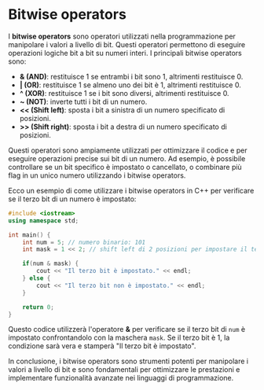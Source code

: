 # Bitwise operators

I **bitwise operators** sono operatori utilizzati nella programmazione per manipolare i valori a livello di bit. Questi operatori permettono di eseguire operazioni logiche bit a bit su numeri interi. I principali bitwise operators sono:

- **& (AND)**: restituisce 1 se entrambi i bit sono 1, altrimenti restituisce 0.
- **| (OR)**: restituisce 1 se almeno uno dei bit è 1, altrimenti restituisce 0.
- **^ (XOR)**: restituisce 1 se i bit sono diversi, altrimenti restituisce 0.
- **~ (NOT)**: inverte tutti i bit di un numero.
- **<< (Shift left)**: sposta i bit a sinistra di un numero specificato di posizioni.
- **>> (Shift right)**: sposta i bit a destra di un numero specificato di posizioni.

Questi operatori sono ampiamente utilizzati per ottimizzare il codice e per eseguire operazioni precise sui bit di un numero. Ad esempio, è possibile controllare se un bit specifico è impostato o cancellato, o combinare più flag in un unico numero utilizzando i bitwise operators.

Ecco un esempio di come utilizzare i bitwise operators in C++ per verificare se il terzo bit di un numero è impostato:

```cpp
#include <iostream>
using namespace std;

int main() {
    int num = 5; // numero binario: 101
    int mask = 1 << 2; // shift left di 2 posizioni per impostare il terzo bit

    if(num & mask) {
        cout << "Il terzo bit è impostato." << endl;
    } else {
        cout << "Il terzo bit non è impostato." << endl;
    }

    return 0;
}
```

Questo codice utilizzerà l'operatore **&** per verificare se il terzo bit di `num` è impostato confrontandolo con la maschera `mask`. Se il terzo bit è 1, la condizione sarà vera e stamperà "Il terzo bit è impostato".

In conclusione, i bitwise operators sono strumenti potenti per manipolare i valori a livello di bit e sono fondamentali per ottimizzare le prestazioni e implementare funzionalità avanzate nei linguaggi di programmazione.